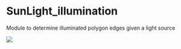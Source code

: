 # SunLight_illumination
 Module to determine illuminated polygon edges given a light source

![](![MoonTest](https://github.com/bharath-kamath705/SunLight_illumination/blob/master/anim.gif))